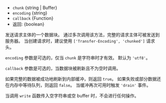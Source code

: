<!-- YAML
added: v0.1.29
-->

* `chunk` {string | Buffer}
* `encoding` {string}
* `callback` {Function}
* 返回: {boolean}

发送请求主体的一个数据块。
通过多次调用该方法，完整的请求主体可被发送到服务器。
当创建请求时，建议使用 `['Transfer-Encoding', 'chunked']` 请求头。

`encoding` 参数是可选的，仅当 `chunk` 是字符串时才有效。
默认为 `'utf8'`。

`callback` 参数是可选的，当数据块被刷新且不为空时调用。

如果完整的数据被成功地刷新到内部缓冲，则返回 `true`。
如果失败或部分数据还在内存中等待队列，则返回 `false`。
当缓冲再次可用时触发 `'drain'` 事件。

当调用 `write` 函数传入空字符串或空 buffer 时，不会进行任何操作。

